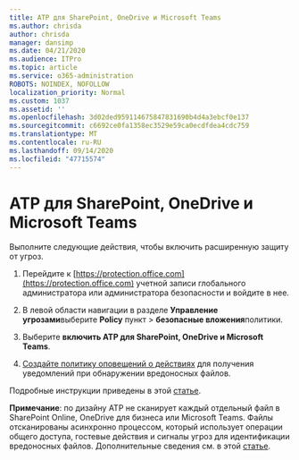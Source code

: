 ```yaml
---
title: ATP для SharePoint, OneDrive и Microsoft Teams
ms.author: chrisda
author: chrisda
manager: dansimp
ms.date: 04/21/2020
ms.audience: ITPro
ms.topic: article
ms.service: o365-administration
ROBOTS: NOINDEX, NOFOLLOW
localization_priority: Normal
ms.custom: 1037
ms.assetid: ''
ms.openlocfilehash: 3d02ded959114675847831690b4d4a3ebcf0e137
ms.sourcegitcommit: c6692ce0fa1358ec3529e59ca0ecdfdea4cdc759
ms.translationtype: MT
ms.contentlocale: ru-RU
ms.lasthandoff: 09/14/2020
ms.locfileid: "47715574"
---
```

# <a name="atp-for-sharepoint-onedrive-and-microsoft-teams"></a>ATP для SharePoint, OneDrive и Microsoft Teams

Выполните следующие действия, чтобы включить расширенную защиту от угроз.

1. Перейдите к [https://protection.office.com](https://protection.office.com) учетной записи глобального администратора или администратора безопасности и войдите в нее.

2. В левой области навигации в разделе **Управление угрозами**выберите **Policy** пункт \> **безопасные вложения**политики.

3. Выберите **включить ATP для SharePoint, OneDrive и Microsoft Teams**.

4. [Создайте политику оповещений о действиях](https://docs.microsoft.com/microsoft-365/compliance/create-activity-alerts) для получения уведомлений при обнаружении вредоносных файлов.

Подробные инструкции приведены в этой [статье](https://docs.microsoft.com/microsoft-365/security/office-365-security/turn-on-atp-for-spo-odb-and-teams).

**Примечание**: по дизайну ATP не сканирует каждый отдельный файл в SharePoint Online, OneDrive для бизнеса или Microsoft Teams. Файлы отсканированы асинхронно процессом, который использует операции общего доступа, гостевые действия и сигналы угроз для идентификации вредоносных файлов. Дополнительные сведения см. в этой [статье](https://docs.microsoft.com/microsoft-365/security/office-365-security/atp-for-spo-odb-and-teams).
